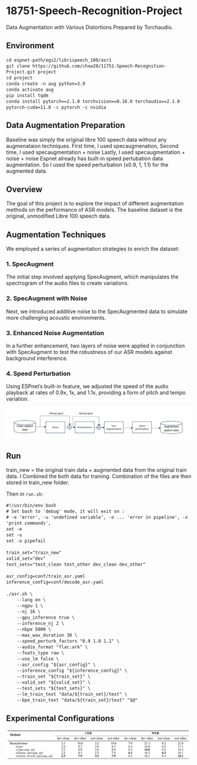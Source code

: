 # 18751-Speech-Recognition-Project
Data Augmentation with Various Distortions Prepared by Torchaudio.

## Environment
```
cd espnet-path/egs2/librispeech_100/asr1
git clone https://github.com/chxw20/11751-Speech-Recognition-Project.git project
cd project
conda create -n aug python=3.9
conda activate aug
pip install tqdm
conda install pytorch==2.1.0 torchvision==0.16.0 torchaudio==2.1.0 pytorch-cuda=11.8 -c pytorch -c nvidia
```
## Data Augmentation Preparation

Baseline was simply the original libre 100 speech data without any augmenataion techniques.
First time, I used specaugmenation,
Second time, I used specaugmentation + noise
Lastly, I used specaugmentation + noise + noise
Espnet already has built-in speed pertubation data augmentation.
So I used the speed perturbation (x0.9, 1, 1.1) for the augmented data.




## Overview

The goal of this project is to explore the impact of different augmentation methods on the performance of ASR models. The baseline dataset is the original, unmodified Libre 100 speech data.

## Augmentation Techniques

We employed a series of augmentation strategies to enrich the dataset:

### 1. SpecAugment

The initial step involved applying SpecAugment, which manipulates the spectrogram of the audio files to create variations.

### 2. SpecAugment with Noise

Next, we introduced additive noise to the SpecAugmented data to simulate more challenging acoustic environments.

### 3. Enhanced Noise Augmentation

In a further enhancement, two layers of noise were applied in conjunction with SpecAugment to test the robustness of our ASR models against background interference.

### 4. Speed Perturbation

Using ESPnet’s built-in feature, we adjusted the speed of the audio playback at rates of 0.9x, 1x, and 1.1x, providing a form of pitch and tempo variation.

![pipeline](./images/pipeline.png)




## Run
train_new = the original train data + augmented data from the original train data.
I Combined the both data for training. 
Combination of the files are then stored in train_new folder.

Then in `run.sh`:
```
#!/usr/bin/env bash
# Set bash to 'debug' mode, it will exit on :
# -e 'error', -u 'undefined variable', -o ... 'error in pipeline', -x 'print commands',
set -e
set -u
set -o pipefail

train_set="train_new"
valid_set="dev"
test_sets="test_clean test_other dev_clean dev_other"

asr_config=conf/train_asr.yaml
inference_config=conf/decode_asr.yaml

./asr.sh \
    --lang en \
    --ngpu 1 \
    --nj 16 \
    --gpu_inference true \
    --inference_nj 2 \
    --nbpe 5000 \
    --max_wav_duration 30 \
    --speed_perturb_factors "0.9 1.0 1.1" \
    --audio_format "flac.ark" \
    --feats_type raw \
    --use_lm false \
    --asr_config "${asr_config}" \
    --inference_config "${inference_config}" \
    --train_set "${train_set}" \
    --valid_set "${valid_set}" \
    --test_sets "${test_sets}" \
    --lm_train_text "data/${train_set}/text" \
    --bpe_train_text "data/${train_set}/text" "$@"
```

## Experimental Configurations
![Final result](./images/result.png)
